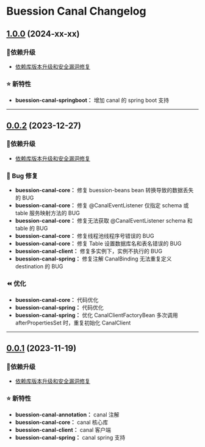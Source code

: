  Buession Canal Changelog
===========================


## [1.0.0](https://github.com/buession/buession-canal/releases/tag/v1.0.0) (2024-xx-xx)

### 🔨依赖升级

- [依赖库版本升级和安全漏洞修复](https://github.com/buession/buession-parent/releases/tag/v2.3.3)


### ⭐ 新特性

- **buession-canal-springboot：** 增加 canal 的 spring boot 支持


---


## [0.0.2](https://github.com/buession/buession-canal/releases/tag/v0.0.2) (2023-12-27)

### 🔨依赖升级

- [依赖库版本升级和安全漏洞修复](https://github.com/buession/buession-parent/releases/tag/v2.3.2)


### 🐞 Bug 修复

- **buession-canal-core：** 修复 buession-beans bean 转换导致的数据丢失的 BUG
- **buession-canal-core：** 修复 @CanalEventListener 仅指定 schema 或 table 服务映射方法的 BUG
- **buession-canal-core：** 修复无法获取 @CanalEventListener schema 和 table 的 BUG
- **buession-canal-core：** 修复线程池线程序号错误的 BUG
- **buession-canal-core：** 修复 Table 设置数据库名和表名错误的 BUG
- **buession-canal-client：** 修复多实例下，实例不执行的 BUG
- **buession-canal-spring：** 修复注解 CanalBinding 无法重复定义 destination 的 BUG


### ⏪ 优化

- **buession-canal-core：** 代码优化
- **buession-canal-spring：** 代码优化
- **buession-canal-spring：** 优化 CanalClientFactoryBean 多次调用 afterPropertiesSet 时，重复初始化 CanalClient


---


## [0.0.1](https://github.com/buession/buession-canal/releases/tag/v0.0.1) (2023-11-19)

### 🔨依赖升级

- [依赖库版本升级和安全漏洞修复](https://github.com/buession/buession-parent/releases/tag/v2.3.1)


### ⭐ 新特性

- **buession-canal-annotation：** canal 注解
- **buession-canal-core：** canal 核心库
- **buession-canal-client：** canal 客户端
- **buession-canal-spring：** canal spring 支持